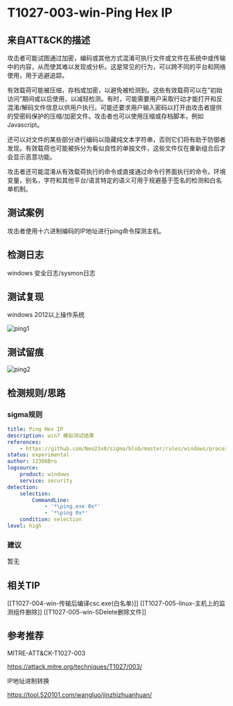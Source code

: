 # T1027-003-win-Ping Hex IP

## 来自ATT&CK的描述

攻击者可能试图通过加密，编码或其他方式混淆可执行文件或文件在系统中或传输中的内容，从而使其难以发现或分析。这是常见的行为，可以跨不同的平台和网络使用，用于逃避追踪。

有效载荷可能被压缩，存档或加密，以避免被检测到。这些有效载荷可以在“初始访问”期间或以后使用，以减轻检测。有时，可能需要用户采取行动才能打开和反混淆/解码文件信息以供用户执行。可能还要求用户输入密码以打开由攻击者提供的受密码保护的压缩/加密文件。攻击者也可以使用压缩或存档脚本，例如Javascript。

还可以对文件的某些部分进行编码以隐藏纯文本字符串，否则它们将有助于防御者发现。有效载荷也可能被拆分为看似良性的单独文件，这些文件仅在重新组合后才会显示恶意功能。

攻击者还可能混淆从有效载荷执行的命令或直接通过命令行界面执行的命令。环境变量，别名，字符和其他平台/语言特定的语义可用于规避基于签名的检测和白名单机制。

## 测试案例

攻击者使用十六进制编码的IP地址进行ping命令探测主机。

## 检测日志

windows 安全日志/sysmon日志

## 测试复现

windows 2012以上操作系统

![ping1](https://i.postimg.cc/SKRFh1KT/1.png)

## 测试留痕

![ping2](https://i.postimg.cc/bNh7JwJ2/ping2.png)

## 检测规则/思路

### sigma规则

```yml
title: Ping Hex IP
description: win7 模拟测试结果
references:
    - https://github.com/Neo23x0/sigma/blob/master/rules/windows/process_creation/win_susp_ping_hex_ip.yml
status: experimental
author: 12306Bro
logsource:
​    product: windows
​    service: security
detection:
    selection:
        CommandLine:
            - '*\ping.exe 0x*'
            - '*\ping 0x*'
    condition: selection
level: high
```

### 建议

暂无

## 相关TIP
[[T1027-004-win-传输后编译csc.exe(白名单)]]
[[T1027-005-linux-主机上的监测组件删除]]
[[T1027-005-win-SDelete删除文件]]

## 参考推荐

MITRE-ATT&CK-T1027-003

<https://attack.mitre.org/techniques/T1027/003/>

IP地址进制转换

<https://tool.520101.com/wangluo/jinzhizhuanhuan/>
